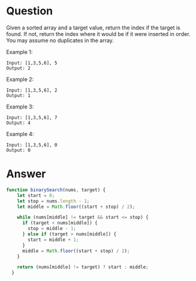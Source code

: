 Question
========
Given a sorted array and a target value, return the index if the target is found. If not, return the index where it would be if it were inserted in order.
You may assume no duplicates in the array.

Example 1:
```
Input: [1,3,5,6], 5
Output: 2
```
Example 2:
```
Input: [1,3,5,6], 2
Output: 1
```
Example 3:
```
Input: [1,3,5,6], 7
Output: 4
```
Example 4:
```
Input: [1,3,5,6], 0
Output: 0
```

Answer
======
```javascript
function binarySearch(nums, target) {
    let start = 0;
    let stop = nums.length - 1;
    let middle = Math.floor((start + stop) / 2);

    while (nums[middle] != target && start <= stop) {
      if (target < nums[middle]) {
        stop = middle - 1;
      } else if (target > nums[middle]) {
        start = middle + 1;
      }
      middle = Math.floor((start + stop) / 2);
    }

    return (nums[middle] != target) ? start : middle;
  }
```
